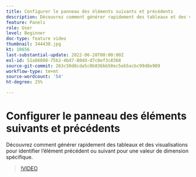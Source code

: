 ```yaml
---
title: Configurer le panneau des éléments suivants et précédents
description: Découvrez comment générer rapidement des tableaux et des visualisations pour identifier l’élément précédent ou suivant pour une valeur de dimension spécifique.
feature: Panels
role: User
level: Beginner
doc-type: feature video
thumbnail: 344430.jpg
kt: 10656
last-substantial-update: 2022-06-28T00:00:00Z
exl-id: 51a86808-75b2-4bd7-80dd-d7c8ef3c8368
source-git-commit: 263c50d8cda5c0b836bb50ec5eb5acbc99d8e989
workflow-type: tm+mt
source-wordcount: '54'
ht-degree: 25%

---
```


# Configurer le panneau des éléments suivants et précédents

Découvrez comment générer rapidement des tableaux et des visualisations pour identifier l’élément précédent ou suivant pour une valeur de dimension spécifique.

>[!VIDEO](https://video.tv.adobe.com/v/344430/?quality=12&learn=on)
